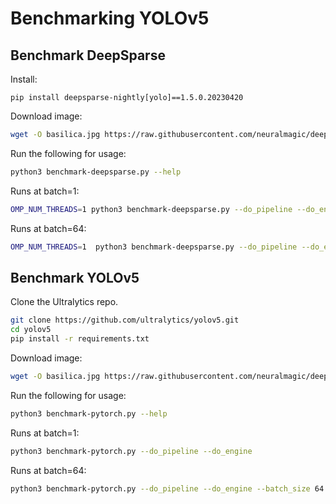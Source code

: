 # Benchmarking YOLOv5

## Benchmark DeepSparse

Install:
```
pip install deepsparse-nightly[yolo]==1.5.0.20230420
```

Download image:
```bash
wget -O basilica.jpg https://raw.githubusercontent.com/neuralmagic/deepsparse/main/src/deepsparse/yolo/sample_images/basilica.jpg
```

Run the following for usage:

```bash
python3 benchmark-deepsparse.py --help
```

Runs at batch=1:
```bash
OMP_NUM_THREADS=1 python3 benchmark-deepsparse.py --do_pipeline --do_engine
```

Runs at batch=64:
```bash
OMP_NUM_THREADS=1  python3 benchmark-deepsparse.py --do_pipeline --do_engine --batch_size 64 --iterations 5
```

## Benchmark YOLOv5

Clone the Ultralytics repo.

```bash
git clone https://github.com/ultralytics/yolov5.git
cd yolov5
pip install -r requirements.txt
```

Download image:
```bash
wget -O basilica.jpg https://raw.githubusercontent.com/neuralmagic/deepsparse/main/src/deepsparse/yolo/sample_images/basilica.jpg
```

Run the following for usage:

```bash
python3 benchmark-pytorch.py --help
```

Runs at batch=1:
```bash
python3 benchmark-pytorch.py --do_pipeline --do_engine
```

Runs at batch=64:
```bash
python3 benchmark-pytorch.py --do_pipeline --do_engine --batch_size 64 --iterations 5
```
